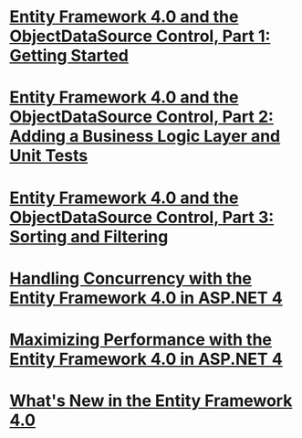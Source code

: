 # [Entity Framework 4.0 and the ObjectDataSource Control, Part 1: Getting Started](using-the-entity-framework-and-the-objectdatasource-control-part-1-getting-started.md)
# [Entity Framework 4.0 and the ObjectDataSource Control, Part 2: Adding a Business Logic Layer and Unit Tests](using-the-entity-framework-and-the-objectdatasource-control-part-2-adding-a-business-logic-layer-and-unit-tests.md)
# [Entity Framework 4.0 and the ObjectDataSource Control, Part 3: Sorting and Filtering](using-the-entity-framework-and-the-objectdatasource-control-part-3-sorting-and-filtering.md)
# [Handling Concurrency with the Entity Framework 4.0 in ASP.NET 4](handling-concurrency-with-the-entity-framework-in-an-asp-net-web-application.md)
# [Maximizing Performance with the Entity Framework 4.0 in ASP.NET 4](maximizing-performance-with-the-entity-framework-in-an-asp-net-web-application.md)
# [What's New in the Entity Framework 4.0](what-s-new-in-the-entity-framework-4.md)
